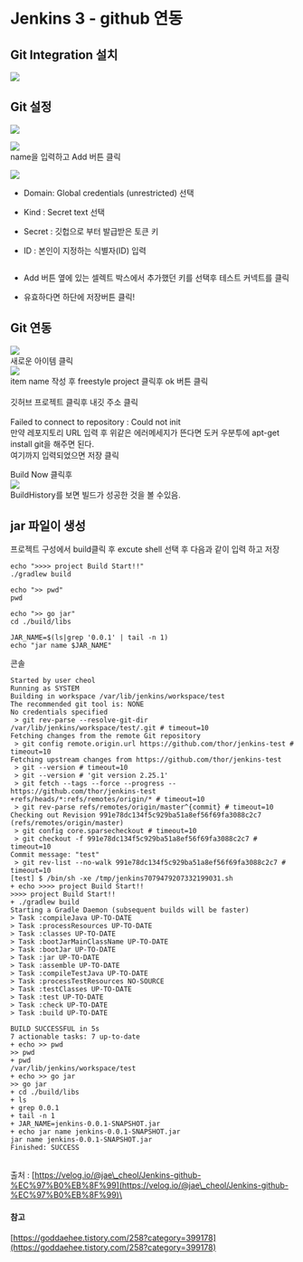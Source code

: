 # Jenkins 3 -  github 연동

## Git Integration 설치 <a href="#git-integration" id="git-integration"></a>

![](https://velog.velcdn.com/images%2Fjae\_cheol%2Fpost%2F1095f58b-e9fc-4190-9d2e-740e061c7c6b%2Fimage.png)

## Git 설정 <a href="#git" id="git"></a>

![](https://velog.velcdn.com/images%2Fjae\_cheol%2Fpost%2Fecc11fc4-cac3-4307-8c77-d6f871908b36%2F%E1%84%89%E1%85%B3%E1%84%8F%E1%85%B3%E1%84%85%E1%85%B5%E1%86%AB%E1%84%89%E1%85%A3%E1%86%BA%202021-08-15%20%E1%84%8B%E1%85%A9%E1%84%92%E1%85%AE%204.13.10.png)

![](https://velog.velcdn.com/images%2Fjae\_cheol%2Fpost%2F1252e601-def6-419d-9cb0-ade1a304e196%2Fimg1.daumcdn.png)\
name을 입력하고 Add 버튼 클릭

![](https://velog.velcdn.com/images%2Fjae\_cheol%2Fpost%2F407dc9df-e3e1-4007-a7ef-9d57f0d72fcd%2F%E1%84%89%E1%85%B3%E1%84%8F%E1%85%B3%E1%84%85%E1%85%B5%E1%86%AB%E1%84%89%E1%85%A3%E1%86%BA%202021-08-15%20%E1%84%8B%E1%85%A9%E1%84%92%E1%85%AE%204.14.50.png)

* Domain: Global credentials (unrestricted) 선택
* Kind : Secret text 선택
* Secret : 깃헙으로 부터 발급받은 토큰 키
*   ID : 본인이 지정하는 식별자(ID) 입력

    <img src="https://velog.velcdn.com/images%2Fjae_cheol%2Fpost%2Feb8e98a0-3a41-45b2-b8ba-85e46994ce45%2F%E1%84%89%E1%85%B3%E1%84%8F%E1%85%B3%E1%84%85%E1%85%B5%E1%86%AB%E1%84%89%E1%85%A3%E1%86%BA%202021-08-15%20%E1%84%8B%E1%85%A9%E1%84%92%E1%85%AE%204.16.29.png" alt="" data-size="original">
* Add 버튼 옆에 있는 셀렉트 박스에서 추가했던 키를 선택후 테스트 커넥트를 클릭
* 유효하다면 하단에 저장버튼 클릭!

## Git 연동 <a href="#git" id="git"></a>

![](https://velog.velcdn.com/images%2Fjae\_cheol%2Fpost%2F5f6e8dd3-dfe3-4c1a-ba0c-88bccaec7d5c%2F%E1%84%89%E1%85%B3%E1%84%8F%E1%85%B3%E1%84%85%E1%85%B5%E1%86%AB%E1%84%89%E1%85%A3%E1%86%BA%202021-08-15%20%E1%84%8B%E1%85%A9%E1%84%92%E1%85%AE%204.24.06.png)\
새로운 아이템 클릭\
![](https://velog.velcdn.com/images%2Fjae\_cheol%2Fpost%2F55370462-8da8-4f90-942c-3cdba9e4b44f%2F%E1%84%89%E1%85%B3%E1%84%8F%E1%85%B3%E1%84%85%E1%85%B5%E1%86%AB%E1%84%89%E1%85%A3%E1%86%BA%202021-08-15%20%E1%84%8B%E1%85%A9%E1%84%92%E1%85%AE%204.21.32.png)\
item name 작성 후 freestyle project 클릭후 ok 버튼 클릭\
\
깃허브 프로젝트 클릭후 내깃 주소 클릭\
\
Failed to connect to repository : Could not init\
만약 레포지토리 URL 입력 후 위같은 에러메세지가 뜬다면 도커 우분투에 apt-get install git을 해주면 된다.\
여기까지 입력되었으면 저장 클릭

Build Now 클릭후\
![](https://velog.velcdn.com/images%2Fjae\_cheol%2Fpost%2F4f6572cb-1c3f-486f-b10d-821e837d9172%2F%E1%84%89%E1%85%B3%E1%84%8F%E1%85%B3%E1%84%85%E1%85%B5%E1%86%AB%E1%84%89%E1%85%A3%E1%86%BA%202021-08-15%20%E1%84%8B%E1%85%A9%E1%84%92%E1%85%AE%204.54.43.png)\
BuildHistory를 보면 빌드가 성공한 것을 볼 수있음.

## jar 파일이 생성 <a href="#jar" id="jar"></a>

프로젝트 구성에서 build클릭 후 excute shell 선택 후 다음과 같이 입력 하고 저장

```shell
echo ">>>> project Build Start!!"
./gradlew build

echo ">> pwd"
pwd

echo ">> go jar"
cd ./build/libs

JAR_NAME=$(ls|grep '0.0.1' | tail -n 1)
echo "jar name $JAR_NAME"
```

콘솔

```shell
Started by user cheol
Running as SYSTEM
Building in workspace /var/lib/jenkins/workspace/test
The recommended git tool is: NONE
No credentials specified
 > git rev-parse --resolve-git-dir /var/lib/jenkins/workspace/test/.git # timeout=10
Fetching changes from the remote Git repository
 > git config remote.origin.url https://github.com/thor/jenkins-test # timeout=10
Fetching upstream changes from https://github.com/thor/jenkins-test
 > git --version # timeout=10
 > git --version # 'git version 2.25.1'
 > git fetch --tags --force --progress -- https://github.com/thor/jenkins-test +refs/heads/*:refs/remotes/origin/* # timeout=10
 > git rev-parse refs/remotes/origin/master^{commit} # timeout=10
Checking out Revision 991e78dc134f5c929ba51a8ef56f69fa3088c2c7 (refs/remotes/origin/master)
 > git config core.sparsecheckout # timeout=10
 > git checkout -f 991e78dc134f5c929ba51a8ef56f69fa3088c2c7 # timeout=10
Commit message: "test"
 > git rev-list --no-walk 991e78dc134f5c929ba51a8ef56f69fa3088c2c7 # timeout=10
[test] $ /bin/sh -xe /tmp/jenkins7079479207332199031.sh
+ echo >>>> project Build Start!!
>>>> project Build Start!!
+ ./gradlew build
Starting a Gradle Daemon (subsequent builds will be faster)
> Task :compileJava UP-TO-DATE
> Task :processResources UP-TO-DATE
> Task :classes UP-TO-DATE
> Task :bootJarMainClassName UP-TO-DATE
> Task :bootJar UP-TO-DATE
> Task :jar UP-TO-DATE
> Task :assemble UP-TO-DATE
> Task :compileTestJava UP-TO-DATE
> Task :processTestResources NO-SOURCE
> Task :testClasses UP-TO-DATE
> Task :test UP-TO-DATE
> Task :check UP-TO-DATE
> Task :build UP-TO-DATE

BUILD SUCCESSFUL in 5s
7 actionable tasks: 7 up-to-date
+ echo >> pwd
>> pwd
+ pwd
/var/lib/jenkins/workspace/test
+ echo >> go jar
>> go jar
+ cd ./build/libs
+ ls
+ grep 0.0.1
+ tail -n 1
+ JAR_NAME=jenkins-0.0.1-SNAPSHOT.jar
+ echo jar name jenkins-0.0.1-SNAPSHOT.jar
jar name jenkins-0.0.1-SNAPSHOT.jar
Finished: SUCCESS
```

\
출처 : [https://velog.io/@jae\_cheol/Jenkins-github-%EC%97%B0%EB%8F%99](https://velog.io/@jae\_cheol/Jenkins-github-%EC%97%B0%EB%8F%99)\


#### 참고 <a href="#undefined" id="undefined"></a>

[https://goddaehee.tistory.com/258?category=399178](https://goddaehee.tistory.com/258?category=399178)
